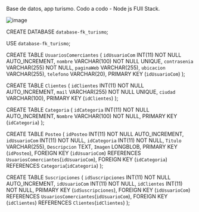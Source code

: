 Base de datos, app turismo.
Codo a codo - Node js FUll Stack.

![image](https://github.com/MateoCunsolo/db_tornquist/assets/111006492/c61eece5-4a71-48bd-9f53-b69c99bd5168)


CREATE DATABASE `database-fk_turismo`;

USE `database-fk_turismo`;

CREATE TABLE `UsuariosComerciantes` (
  `idUsuarioCom` INT(11) NOT NULL AUTO_INCREMENT,
  `nombre` VARCHAR(100) NOT NULL UNIQUE,
  `contrasenia` VARCHAR(255) NOT NULL,
  `paginaWeb` VARCHAR(255),
  `ubicacion` VARCHAR(255),
  `telefono` VARCHAR(20),
  PRIMARY KEY (`idUsuarioCom`)
);

CREATE TABLE `Clientes` (
  `idClientes` INT(11) NOT NULL AUTO_INCREMENT,
  `mail` VARCHAR(255) NOT NULL UNIQUE,
  `ciudad` VARCHAR(100),
  PRIMARY KEY (`idClientes`)
);

CREATE TABLE `Categoria` (
  `idCategoria` INT(11) NOT NULL AUTO_INCREMENT,
  `Nombre` VARCHAR(100) NOT NULL,
  PRIMARY KEY (`idCategoria`)
);

CREATE TABLE `Posteo` (
  `idPosteo` INT(11) NOT NULL AUTO_INCREMENT,
  `idUsuarioCom` INT(11) NOT NULL,
  `idCategoria` INT(11) NOT NULL,
  `Titulo` VARCHAR(255),
  `Descripcion` TEXT,
  `Imagen` LONGBLOB,
  PRIMARY KEY (`idPosteo`),
  FOREIGN KEY (`idUsuarioCom`) REFERENCES `UsuariosComerciantes`(`idUsuarioCom`),
  FOREIGN KEY (`idCategoria`) REFERENCES `Categoria`(`idCategoria`)
);

CREATE TABLE `Suscripciones` (
  `idSuscripciones` INT(11) NOT NULL AUTO_INCREMENT,
  `idUsuarioCom` INT(11) NOT NULL,
  `idClientes` INT(11) NOT NULL,
  PRIMARY KEY (`idSuscripciones`),
  FOREIGN KEY (`idUsuarioCom`) REFERENCES `UsuariosComerciantes`(`idUsuarioCom`),
  FOREIGN KEY (`idClientes`) REFERENCES `Clientes`(`idClientes`)
);
